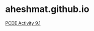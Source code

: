 # aheshmat.github.io
<a href="https://aheshmat.github.io/PCDE-Activity-9.1/"> PCDE Activity 9.1 </a>
